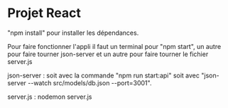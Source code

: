 # Projet React

"npm install" pour installer les dépendances.

Pour faire fonctionner l'appli il faut un terminal pour "npm start", un autre pour faire tourner json-server et un autre pour faire tourner le fichier server.js 

json-server : soit avec la commande "npm run start:api" soit avec "json-server --watch src/models/db.json --port=3001".

server.js : nodemon server.js
